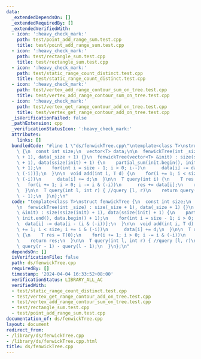 ```yaml
---
data:
  _extendedDependsOn: []
  _extendedRequiredBy: []
  _extendedVerifiedWith:
  - icon: ':heavy_check_mark:'
    path: test/point_add_range_sum.test.cpp
    title: test/point_add_range_sum.test.cpp
  - icon: ':heavy_check_mark:'
    path: test/rectangle_sum.test.cpp
    title: test/rectangle_sum.test.cpp
  - icon: ':heavy_check_mark:'
    path: test/static_range_count_distinct.test.cpp
    title: test/static_range_count_distinct.test.cpp
  - icon: ':heavy_check_mark:'
    path: test/vertex_add_range_contour_sum_on_tree.test.cpp
    title: test/vertex_add_range_contour_sum_on_tree.test.cpp
  - icon: ':heavy_check_mark:'
    path: test/vertex_get_range_contour_add_on_tree.test.cpp
    title: test/vertex_get_range_contour_add_on_tree.test.cpp
  _isVerificationFailed: false
  _pathExtension: cpp
  _verificationStatusIcon: ':heavy_check_mark:'
  attributes:
    links: []
  bundledCode: "#line 1 \"ds/fenwickTree.cpp\"\ntemplate<class T>\nstruct fenwickTree\
    \ {\n  const int size;\n  vector<T> data;\n\n  fenwickTree(int _size) : size(_size\
    \ + 1), data(_size + 1) {}\n  fenwickTree(vector<T> &init) : size(ssize(init)\
    \ + 1), data(ssize(init) + 1) {\n    partial_sum(init.begin(), init.end(), data.begin()\
    \ + 1);\n    for(int i = size - 1; i > 0; i--)\n      data[i] -= data[i - (i &\
    \ (-i))];\n  }\n\n  void add(int i, T d) {\n    for(i += 1; i < size; i += i &\
    \ (-i))\n      data[i] += d;\n  }\n\n  T query(int i) {\n    T res = T(0);\n \
    \   for(i += 1; i > 0; i -= i & (-i))\n      res += data[i];\n    return res;\n\
    \  }\n\n  T query(int l, int r) { //query [l, r)\n    return query(r - 1) - query(l\
    \ - 1);\n  }\n};\n"
  code: "template<class T>\nstruct fenwickTree {\n  const int size;\n  vector<T> data;\n\
    \n  fenwickTree(int _size) : size(_size + 1), data(_size + 1) {}\n  fenwickTree(vector<T>\
    \ &init) : size(ssize(init) + 1), data(ssize(init) + 1) {\n    partial_sum(init.begin(),\
    \ init.end(), data.begin() + 1);\n    for(int i = size - 1; i > 0; i--)\n    \
    \  data[i] -= data[i - (i & (-i))];\n  }\n\n  void add(int i, T d) {\n    for(i\
    \ += 1; i < size; i += i & (-i))\n      data[i] += d;\n  }\n\n  T query(int i)\
    \ {\n    T res = T(0);\n    for(i += 1; i > 0; i -= i & (-i))\n      res += data[i];\n\
    \    return res;\n  }\n\n  T query(int l, int r) { //query [l, r)\n    return\
    \ query(r - 1) - query(l - 1);\n  }\n};\n"
  dependsOn: []
  isVerificationFile: false
  path: ds/fenwickTree.cpp
  requiredBy: []
  timestamp: '2024-04-04 16:33:52+08:00'
  verificationStatus: LIBRARY_ALL_AC
  verifiedWith:
  - test/static_range_count_distinct.test.cpp
  - test/vertex_get_range_contour_add_on_tree.test.cpp
  - test/vertex_add_range_contour_sum_on_tree.test.cpp
  - test/rectangle_sum.test.cpp
  - test/point_add_range_sum.test.cpp
documentation_of: ds/fenwickTree.cpp
layout: document
redirect_from:
- /library/ds/fenwickTree.cpp
- /library/ds/fenwickTree.cpp.html
title: ds/fenwickTree.cpp
---
```

